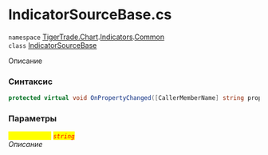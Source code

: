 
# IndicatorSourceBase.cs
`namespace` [TigerTrade.Chart](../../../../../TigerTrade.Chart.md).[Indicators](../../../../../TigerTrade.Chart/Indicators.md).[Common](../../../../../TigerTrade.Chart/Indicators/Common.md)  
    `class` [IndicatorSourceBase](../../IndicatorSourceBase.cs.md)

Описание

### Синтаксис
```csharp
protected virtual void OnPropertyChanged([CallerMemberName] string propertyName = null)
```

### Параметры  
<mark style="color:yellow;">`propertyName`</mark> <mark style="color:red;">*`string`*</mark>  
 *Описание*  
  

                    
                    